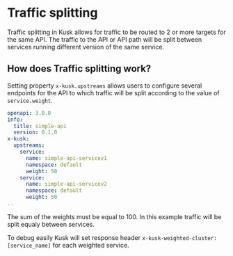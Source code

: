 # Traffic splitting 

Traffic splitting in Kusk allows for traffic to be routed to 2 or more targets for the same API. The traffic to the API or API path will be split between services running different version of the same service.

## How does Traffic splitting work?

Setting property `x-kusk.upstreams` allows users to configure several endpoints for the API to which traffic will be split according to the value of `service.weight`.

```yaml
openapi: 3.0.0
info:
  title: simple-api
  version: 0.1.0
x-kusk:
  upstreams:
    service:
      name: simple-api-servicev1
      namespace: default
      weight: 50
    service:    
      name: simple-api-servicev2
      namespace: default
      weight: 50
..
```

The sum of the weights must be equal to 100. In this example traffic will be split equaly between services.

To debug easily Kusk will set response header `x-kusk-weighted-cluster:[service_name]` for each weighted service. 